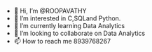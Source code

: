 - 👋 Hi, I’m @ROOPAVATHY
- 👀 I’m interested in C,SQLand Python.
- 🌱 I’m currently learning Data Analytics
- 💞️ I’m looking to collaborate on Data Analytics
- 📫 How to reach me 8939768267

<!---
ROOPAVATHY/ROOPAVATHY is a ✨ special ✨ repository because its `README.md` (this file) appears on your GitHub profile.
You can click the Preview link to take a look at your changes.
--->
